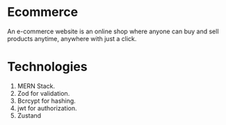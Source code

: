 # Ecommerce
An e-commerce website is an online shop where anyone can buy and sell products anytime, anywhere with just a click.


# Technologies

1. MERN Stack.
2. Zod for validation.
3. Bcrcypt for hashing.
4. jwt for authorization.
5. Zustand
